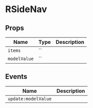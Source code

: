 <!-- generated by doc script, do not edit -->

# RSideNav




## Props

| Name | Type | Description |
|-|-|-|
| `items` | `` |  |
| `modelValue` | `` |  |




## Events

| Name | Description |
|-|-|
| `update:modelValue` |  |



<!-- ## Methods -->

<!-- ## Example -->